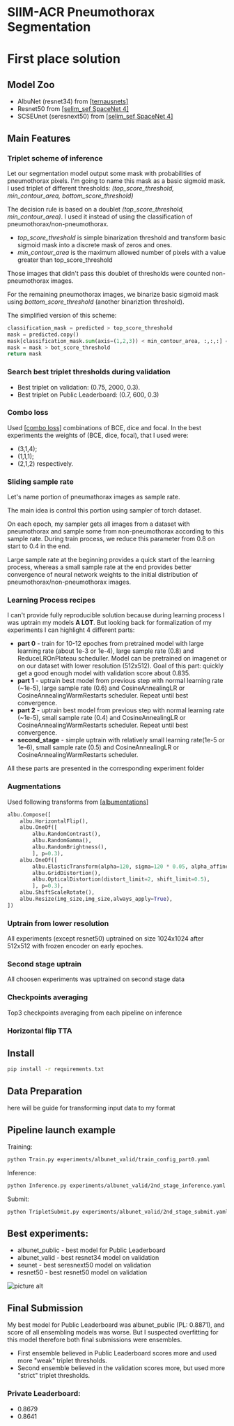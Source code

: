 # SIIM-ACR Pneumothorax Segmentation

# First place solution 

## Model Zoo
- AlbuNet (resnet34) from [\[ternausnets\]](https://github.com/ternaus/TernausNet)
- Resnet50 from [\[selim_sef SpaceNet 4\]](https://github.com/SpaceNetChallenge/SpaceNet_Off_Nadir_Solutions/tree/master/selim_sef/zoo)
- SCSEUnet (seresnext50) from \[[selim_sef SpaceNet 4\]](https://github.com/SpaceNetChallenge/SpaceNet_Off_Nadir_Solutions/tree/master/selim_sef/zoo)

## Main Features
### Triplet scheme of inference
Let our segmentation model output some mask with probabilities of pneumothorax pixels. I'm going to name this mask as a basic sigmoid mask. I used triplet of different thresholds: *(top_score_threshold, min_contour_area, bottom_score_threshold)*

The decision rule is based on a doublet *(top_score_threshold, min_contour_area)*. I used it instead of using the classification of pneumothorax/non-pneumothorax.
- *top_score_threshold* is simple binarization threshold and transform basic sigmoid mask into a discrete mask of zeros and ones.
- *min_contour_area* is the maximum allowed number of pixels with a value greater than top_score_threshold

Those images that didn't pass this doublet of thresholds were counted non-pneumothorax images.

For the remaining pneumothorax images, we binarize basic sigmoid mask using *bottom_score_threshold* (another binariztion threshold).

The simplified version of this scheme:
```python
classification_mask = predicted > top_score_threshold
mask = predicted.copy()
mask[classification_mask.sum(axis=(1,2,3)) < min_contour_area, :,:,:] = np.zeros_like(predicted[0])
mask = mask > bot_score_threshold
return mask
```

### Search best triplet thresholds during validation 
- Best triplet on validation: (0.75, 2000, 0.3).
- Best triplet on Public Leaderboard: (0.7, 600, 0.3)

### Combo loss
Used \[[combo loss\]](https://github.com/SpaceNetChallenge/SpaceNet_Off_Nadir_Solutions/blob/master/selim_sef/training/losses.py) combinations of BCE, dice and focal. In the best experiments the weights of (BCE, dice, focal), that I used were:
- (3,1,4);
- (1,1,1);
- (2,1,2) respectively.
 
### Sliding sample rate
Let's name portion of pneumathorax images as sample rate.

The main idea is control this portion using sampler of torch dataset. 

On each epoch, my sampler gets all images from a dataset with pneumothorax and sample some from non-pneumothorax according to this sample rate. During train process, we reduce this parameter from 0.8 on start to 0.4 in the end.

Large sample rate at the beginning provides a quick start of the learning process, whereas a small sample rate at the end provides better convergence of neural network weights to the initial distribution of pneumothorax/non-pneumothorax images.

### Learning Process recipes
I can't provide fully reproducible solution because  during learning process I was uptrain my models **A LOT**. But looking back for formalization of my experiments I can highlight 4 different parts:
- **part 0** - train for 10-12 epoches from pretrained model with large learning rate (about 1e-3 or 1e-4), large sample rate (0.8) and ReduceLROnPlateau scheduller. Model can be pretrained on imagenet or on our dataset with lower resolution (512x512).  Goal of this part: quickly get a good enough model with validation score about 0.835. 
- **part 1** - uptrain best model from previous step with normal learning rate (~1e-5), large sample rate (0.6) and CosineAnnealingLR or CosineAnnealingWarmRestarts scheduler. Repeat until best convergence.
- **part 2** - uptrain best model from previous step with normal learning rate (~1e-5), small sample rate (0.4) and CosineAnnealingLR or CosineAnnealingWarmRestarts scheduler. Repeat until best convergence.
- **second_stage** - simple uptrain with relatively small learning rate(1e-5 or 1e-6), small sample rate (0.5) and CosineAnnealingLR or CosineAnnealingWarmRestarts scheduler.

All these parts are presented in the corresponding experiment folder
### Augmentations
Used following transforms from \[[albumentations\]](https://github.com/albu/albumentations)
```python
albu.Compose([
    albu.HorizontalFlip(),
    albu.OneOf([
        albu.RandomContrast(),
        albu.RandomGamma(),
        albu.RandomBrightness(),
        ], p=0.3),
    albu.OneOf([
        albu.ElasticTransform(alpha=120, sigma=120 * 0.05, alpha_affine=120 * 0.03),
        albu.GridDistortion(),
        albu.OpticalDistortion(distort_limit=2, shift_limit=0.5),
        ], p=0.3),
    albu.ShiftScaleRotate(),
    albu.Resize(img_size,img_size,always_apply=True),
])
```
### Uptrain from lower resolution
All experiments (except resnet50) uptrained on size 1024x1024 after 512x512 with frozen encoder on early epoches.  

### Second stage uptrain
All choosen experiments was uptrained on second stage data

### Checkpoints averaging
Top3 checkpoints averaging from each pipeline on inference

### Horizontal flip TTA

## Install
```bash
pip install -r requirements.txt
```

## Data Preparation
here will be guide for transforming input data to my format

## Pipeline launch example
Training:
```bash
python Train.py experiments/albunet_valid/train_config_part0.yaml
```
Inference:
```bash
python Inference.py experiments/albunet_valid/2nd_stage_inference.yaml
```
Submit:
```bash
python TripletSubmit.py experiments/albunet_valid/2nd_stage_submit.yaml
```

## Best experiments:
- albunet_public - best model for Public Leaderboard
- albunet_valid - best resnet34 model on validation
- seunet - best seresnext50 model on validation
- resnet50 - best resnet50 model on validation

![picture alt](https://github.com/sneddy/kaggle-pneumathorax/blob/master/dashboard.png)


## Final Submission
My best model for Public Leaderboard was albunet_public (PL: 0.8871), and score of all ensembling models was worse.
But I suspected overfitting for this model therefore both final submissions were ensembles.

- First ensemble believed in Public Leaderboard scores more and used more "weak" triplet thresholds.
- Second ensemble believed in the validation scores more, but used more "strict" triplet thresholds.

### Private Leaderboard:
- 0.8679
- 0.8641


